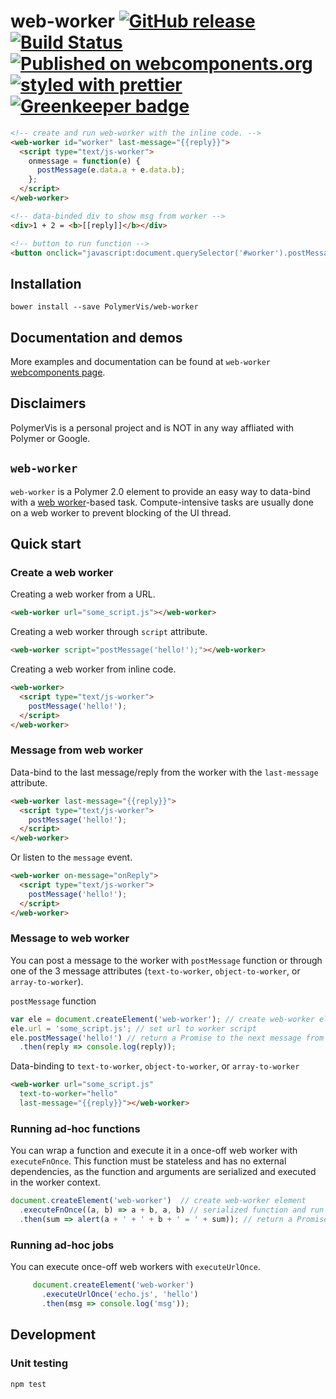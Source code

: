 web-worker
[![GitHub release](https://img.shields.io/github/release/PolymerVis/web-worker.svg)](https://github.com/PolymerVis/web-worker/releases)
[![Build Status](https://travis-ci.org/PolymerVis/web-worker.svg?branch=master)](https://travis-ci.org/PolymerVis/web-worker)
[![Published on webcomponents.org](https://img.shields.io/badge/webcomponents.org-published-blue.svg)](https://www.webcomponents.org/element/PolymerVis/web-worker)
[![styled with prettier](https://img.shields.io/badge/styled_with-prettier-ff69b4.svg)](https://github.com/prettier/prettier) [![Greenkeeper badge](https://badges.greenkeeper.io/PolymerVis/web-worker.svg)](https://greenkeeper.io/)
==========

<!---
```
<custom-element-demo>
  <template>
    <link rel="import" href="../polymer/lib/elements/dom-bind.html">
    <link rel="import" href="web-worker.html">
    <dom-bind>
      <template is="dom-bind">
        <next-code-block></next-code-block>
      </template>
    </dom-bind>
  </template>
</custom-element-demo>
```
-->
```html
<!-- create and run web-worker with the inline code. -->
<web-worker id="worker" last-message="{{reply}}">
  <script type="text/js-worker">
    onmessage = function(e) {
      postMessage(e.data.a + e.data.b);
    };
  </script>
</web-worker>

<!-- data-binded div to show msg from worker -->
<div>1 + 2 = <b>[[reply]]</b></div>

<!-- button to run function -->
<button onclick="javascript:document.querySelector('#worker').postMessage({a: 1, b: 2});">Calculate 1+2</button>
```

## Installation
```
bower install --save PolymerVis/web-worker
```

## Documentation and demos
More examples and documentation can be found at `web-worker` [webcomponents page](https://www.webcomponents.org/element/PolymerVis/web-worker).

## Disclaimers
PolymerVis is a personal project and is NOT in any way affliated with Polymer or Google.

## `web-worker`
`web-worker` is a Polymer 2.0 element to provide an easy way to data-bind with a [web worker](https://developer.mozilla.org/en-US/docs/Web/API/Web_Workers_API/Using_web_workers)-based task. Compute-intensive tasks are usually done on a web worker to prevent blocking of the UI thread.

## Quick start
### Create a web worker
Creating a web worker from a URL.
```html
<web-worker url="some_script.js"></web-worker>
```

Creating a web worker through `script` attribute.
```html
<web-worker script="postMessage('hello!');"></web-worker>
```

Creating a web worker from inline code.
```html
<web-worker>
  <script type="text/js-worker">
    postMessage('hello!');
  </script>
</web-worker>
```

### Message from web worker
Data-bind to the last message/reply from the worker with the `last-message` attribute.
```html
<web-worker last-message="{{reply}}">
  <script type="text/js-worker">
    postMessage('hello!');
  </script>
</web-worker>
```

Or listen to the `message` event.
```html
<web-worker on-message="onReply">
  <script type="text/js-worker">
    postMessage('hello!');
  </script>
</web-worker>
```

### Message to web worker
You can post a message to the worker with `postMessage` function or through one of the 3 message attributes (`text-to-worker`, `object-to-worker`, or `array-to-worker`).

`postMessage` function
```js
var ele = document.createElement('web-worker'); // create web-worker element
ele.url = 'some_script.js'; // set url to worker script
ele.postMessage('hello!') // return a Promise to the next message from worker
  .then(reply => console.log(reply));
```

Data-binding to `text-to-worker`, `object-to-worker`, or `array-to-worker`
```html
<web-worker url="some_script.js"
  text-to-worker="hello"
  last-message="{{reply}}"></web-worker>
```

### Running ad-hoc functions
You can wrap a function and execute it in a once-off web worker with `executeFnOnce`. This function must be stateless and has no external dependencies, as the function and arguments are serialized and executed in the worker context.


```js
document.createElement('web-worker')  // create web-worker element
  .executeFnOnce((a, b) => a + b, a, b) // serialized function and run in worker
  .then(sum => alert(a + ' + ' + b + ' = ' + sum)); // return a Promise to the output
```

### Running ad-hoc jobs
You can execute once-off web workers with `executeUrlOnce`.
```js
     document.createElement('web-worker')
       .executeUrlOnce('echo.js', 'hello')
       .then(msg => console.log('msg'));
```

## Development

### Unit testing
```
npm test
```
